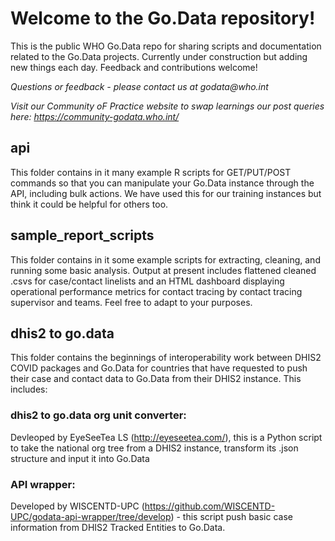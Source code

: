 # Welcome to the Go.Data repository!

This is the public WHO Go.Data repo for sharing scripts and documentation related to the Go.Data projects. Currently under construction but adding new things each day. Feedback and contributions welcome!

_Questions or feedback - please contact us at godata@who.int_

_Visit our Community oF Practice website to swap learnings our post queries here: https://community-godata.who.int/_

## api

This folder contains in it many example R scripts for GET/PUT/POST commands so that you can manipulate your Go.Data instance through the API, including bulk actions. We have used this for our training instances but think it could be helpful for others too.

## sample_report_scripts

This folder contains in it some example scripts for extracting, cleaning, and running some basic analysis. Output at present includes flattened cleaned .csvs for case/contact linelists and an HTML dashboard displaying operational performance metrics for contact tracing by contact tracing supervisor and teams. Feel free to adapt to your purposes.

## dhis2 to go.data

This folder contains the beginnings of interoperability work between DHIS2 COVID packages and Go.Data for countries that have requested to push their case and contact data to Go.Data from their DHIS2 instance. This includes:

### dhis2 to go.data org unit converter: 
Devleoped by EyeSeeTea LS (http://eyeseetea.com/), this is a Python script to take the national org tree from a DHIS2 instance, transform its .json structure and input it into Go.Data 

### API wrapper:
Developed by WISCENTD-UPC (https://github.com/WISCENTD-UPC/godata-api-wrapper/tree/develop) - this script  push basic case information from DHIS2 Tracked Entities to Go.Data.

